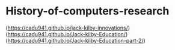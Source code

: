 # History-of-computers-research
(https://cadu941.github.io/jack-kilby-innovations/)
(https://cadu941.github.io/Jack-kilby-Education/)
(https://cadu941.github.io/Jack-kilby-Education-part-2/)
